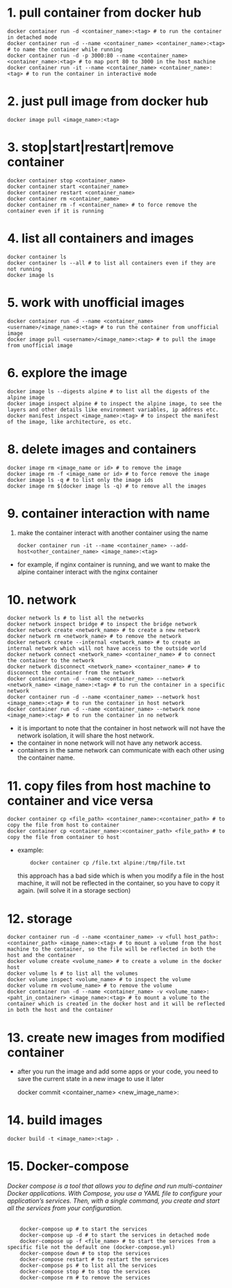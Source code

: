 # 1. pull container from docker hub

    docker container run -d <container_name>:<tag> # to run the container in detached mode
    docker container run -d --name <container_name> <container_name>:<tag> # to name the container while running
    docker container run -d -p 3000:80 --name <container_name> <container_name>:<tag> # to map port 80 to 3000 in the host machine
    docker container run -it --name <container_name> <container_name>:<tag> # to run the container in interactive mode

# 2. just pull image from docker hub

    docker image pull <image_name>:<tag>

# 3. stop|start|restart|remove container

    docker container stop <container_name>
    docker container start <container_name>
    docker container restart <container_name>
    docker container rm <container_name>
    docker container rm -f <container_name> # to force remove the container even if it is running

# 4. list all containers and images

    docker container ls
    docker container ls --all # to list all containers even if they are not running
    docker image ls

# 5. work with unofficial images

    docker container run -d --name <container_name> <username>/<image_name>:<tag> # to run the container from unofficial image
    docker image pull <username>/<image_name>:<tag> # to pull the image from unofficial image

# 6. explore the image

    docker image ls --digests alpine # to list all the digests of the alpine image
    docker image inspect alpine # to inspect the alpine image, to see the layers and other details like environment variables, ip address etc.
    docker manifest inspect <image_name>:<tag> # to inspect the manifest of the image, like architecture, os etc.

# 8. delete images and containers

    docker image rm <image_name or id> # to remove the image
    docker image rm -f <image_name or id> # to force remove the image
    docker image ls -q # to list only the image ids
    docker image rm $(docker image ls -q) # to remove all the images

# 9. container interaction with name

1.  make the container interact with another container using the name

        docker container run -it --name <container_name> --add-host<other_container_name> <image_name>:<tag>

- for example, if nginx container is running, and we want to make the alpine container interact with the nginx container

# 10. network

    docker network ls # to list all the networks
    docker network inspect bridge # to inspect the bridge network
    docker network create <network_name> # to create a new network
    docker network rm <network_name> # to remove the network
    docker network create --internal <network_name> # to create an internal network which will not have access to the outside world
    docker network connect <network_name> <container_name> # to connect the container to the network
    docker network disconnect <network_name> <container_name> # to disconnect the container from the network
    docker container run -d --name <container_name> --network <network_name> <image_name>:<tag> # to run the container in a specific network
    docker container run -d --name <container_name> --network host <image_name>:<tag> # to run the container in host network
    docker container run -d --name <container_name> --network none <image_name>:<tag> # to run the container in no network

- it is important to note that the container in host network will not have the network isolation, it will share the host network.
- the container in none network will not have any network access.
- containers in the same network can communicate with each other using the container name.

# 11. copy files from host machine to container and vice versa

    docker container cp <file_path> <container_name>:<container_path> # to copy the file from host to container
    docker container cp <container_name>:<container_path> <file_path> # to copy the file from container to host

- example:

          docker container cp /file.txt alpine:/tmp/file.txt

  this approach has a bad side which is when you modify a file in the host machine, it will not be reflected in the container, so you have to copy it again. (will solve it in a storage section)

# 12. storage

    docker container run -d --name <container_name> -v <full host_path>:<container_path> <image_name>:<tag> # to mount a volume from the host machine to the container, so the file will be reflected in both the host and the container
    docker volume create <volume_name> # to create a volume in the docker host
    docker volume ls # to list all the volumes
    docker volume inspect <volume_name> # to inspect the volume
    docker volume rm <volume_name> # to remove the volume
    docker container run -d --name <container_name> -v <volume_name>:<paht_in_container> <image_name>:<tag> # to mount a volume to the container which is created in the docker host and it will be reflected in both the host and the container

# 13. create new images from modified container

- after you run the image and add some apps or your code, you need to save the current state in a new image to use it later

  docker commit <container_name> <new_image_name>:<tag>

# 14. build images

    docker build -t <image_name>:<tag> .

# 15. Docker-compose
###### Docker compose is a tool that allows you to define and run multi-container Docker applications. With Compose, you use a YAML file to configure your application’s services. Then, with a single command, you create and start all the services from your configuration.

        docker-compose up # to start the services
        docker-compose up -d # to start the services in detached mode
        docker-compose up -f <file_name> # to start the services from a specific file not the default one (docker-compose.yml)
        docker-compose down # to stop the services
        docker-compose restart # to restart the services
        docker-compose ps # to list all the services
        docker-compose stop # to stop the services
        docker-compose rm # to remove the services
